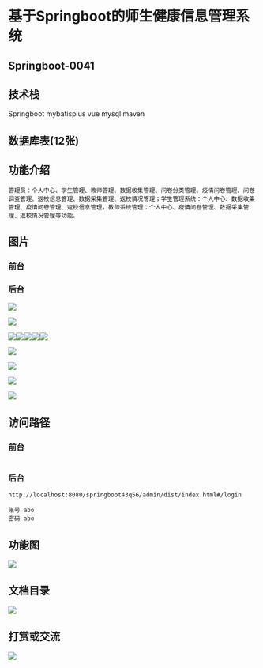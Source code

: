 # 基于Springboot的师生健康信息管理系统

## Springboot-0041



## 技术栈

Springboot mybatisplus vue mysql maven



## 数据库表(12张)



## 功能介绍

```properties
管理员：个人中心、学生管理、教师管理、数据收集管理、问卷分类管理、疫情问卷管理、问卷调查管理、返校信息管理、数据采集管理、返校情况管理；学生管理系统：个人中心、数据收集管理、疫情问卷管理、返校信息管理，教师系统管理：个人中心、疫情问卷管理、数据采集管理、返校情况管理等功能。
```



## 图片

### 前台

### 后台

![](./images/1.jpg)

![](./images/2.jpg)

![](./images/3.jpg)![](./images/4.jpg)![](./images/5.jpg)![](./images/6.jpg)![](./images/7.jpg)

![](./images/8.jpg)

![](./images/9.jpg)

![](./images/10.jpg)

![](./images/11.jpg)





## 访问路径

### 前台

```properties

```

### 后台

```properties
http://localhost:8080/springboot43q56/admin/dist/index.html#/login

账号 abo
密码 abo
```





## 功能图

![](./images/gn.jpg)



## 文档目录

![](./images/wd.jpg)



## 打赏或交流

![](./images/vx.jpg)







